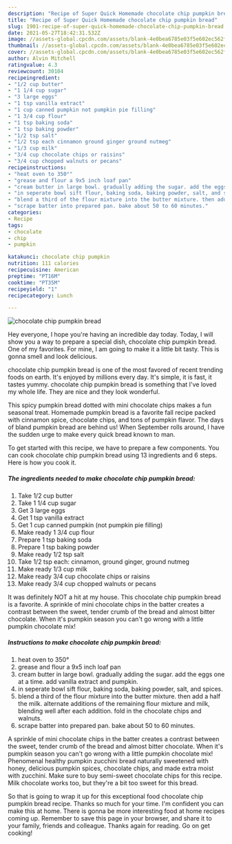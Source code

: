 ```yaml
---
description: "Recipe of Super Quick Homemade chocolate chip pumpkin bread"
title: "Recipe of Super Quick Homemade chocolate chip pumpkin bread"
slug: 1901-recipe-of-super-quick-homemade-chocolate-chip-pumpkin-bread
date: 2021-05-27T18:42:31.532Z
image: //assets-global.cpcdn.com/assets/blank-4e0bea6785e03f5e602ec562f230caae08da540cada707380b4fe1bbebba43da.png
thumbnail: //assets-global.cpcdn.com/assets/blank-4e0bea6785e03f5e602ec562f230caae08da540cada707380b4fe1bbebba43da.png
cover: //assets-global.cpcdn.com/assets/blank-4e0bea6785e03f5e602ec562f230caae08da540cada707380b4fe1bbebba43da.png
author: Alvin Mitchell
ratingvalue: 4.3
reviewcount: 30104
recipeingredient:
- "1/2 cup butter"
- "1 1/4 cup sugar"
- "3 large eggs"
- "1 tsp vanilla extract"
- "1 cup canned pumpkin not pumpkin pie filling"
- "1 3/4 cup flour"
- "1 tsp baking soda"
- "1 tsp baking powder"
- "1/2 tsp salt"
- "1/2 tsp each cinnamon ground ginger ground nutmeg"
- "1/3 cup milk"
- "3/4 cup chocolate chips or raisins"
- "3/4 cup chopped walnuts or pecans"
recipeinstructions:
- "heat oven to 350°"
- "grease and flour a 9x5 inch loaf pan"
- "cream butter in large bowl. gradually adding the sugar. add the eggs one at a time. add vanilla extract and pumpkin."
- "in seperate bowl sift flour, baking soda, baking powder, salt, and spices."
- "blend a third of the flour mixture into the butter mixture. then add a half the milk. alternate additions of the remaining flour mixture and milk, blending well after each addition. fold in the chocolate chips and walnuts."
- "scrape batter into prepared pan. bake about 50 to 60 minutes."
categories:
- Recipe
tags:
- chocolate
- chip
- pumpkin

katakunci: chocolate chip pumpkin 
nutrition: 111 calories
recipecuisine: American
preptime: "PT16M"
cooktime: "PT35M"
recipeyield: "1"
recipecategory: Lunch

---
```



![chocolate chip pumpkin bread](//assets-global.cpcdn.com/assets/blank-4e0bea6785e03f5e602ec562f230caae08da540cada707380b4fe1bbebba43da.png)

Hey everyone, I hope you're having an incredible day today. Today, I will show you a way to prepare a special dish, chocolate chip pumpkin bread. One of my favorites. For mine, I am going to make it a little bit tasty. This is gonna smell and look delicious.

chocolate chip pumpkin bread is one of the most favored of recent trending foods on earth. It's enjoyed by millions every day. It's simple, it is fast, it tastes yummy. chocolate chip pumpkin bread is something that I've loved my whole life. They are nice and they look wonderful.

This spicy pumpkin bread dotted with mini chocolate chips makes a fun seasonal treat. Homemade pumpkin bread is a favorite fall recipe packed with cinnamon spice, chocolate chips, and tons of pumpkin flavor. The days of bland pumpkin bread are behind us! When September rolls around, I have the sudden urge to make every quick bread known to man.


To get started with this recipe, we have to prepare a few components. You can cook chocolate chip pumpkin bread using 13 ingredients and 6 steps. Here is how you cook it.

<!--inarticleads1-->

##### The ingredients needed to make chocolate chip pumpkin bread:

1. Take 1/2 cup butter
1. Take 1 1/4 cup sugar
1. Get 3 large eggs
1. Get 1 tsp vanilla extract
1. Get 1 cup canned pumpkin (not pumpkin pie filling)
1. Make ready 1 3/4 cup flour
1. Prepare 1 tsp baking soda
1. Prepare 1 tsp baking powder
1. Make ready 1/2 tsp salt
1. Take 1/2 tsp each: cinnamon, ground ginger, ground nutmeg
1. Make ready 1/3 cup milk
1. Make ready 3/4 cup chocolate chips or raisins
1. Make ready 3/4 cup chopped walnuts or pecans


It was definitely NOT a hit at my house. This chocolate chip pumpkin bread is a favorite. A sprinkle of mini chocolate chips in the batter creates a contrast between the sweet, tender crumb of the bread and almost bitter chocolate. When it&#39;s pumpkin season you can&#39;t go wrong with a little pumpkin chocolate mix! 

<!--inarticleads2-->

##### Instructions to make chocolate chip pumpkin bread:

1. heat oven to 350°
1. grease and flour a 9x5 inch loaf pan
1. cream butter in large bowl. gradually adding the sugar. add the eggs one at a time. add vanilla extract and pumpkin.
1. in seperate bowl sift flour, baking soda, baking powder, salt, and spices.
1. blend a third of the flour mixture into the butter mixture. then add a half the milk. alternate additions of the remaining flour mixture and milk, blending well after each addition. fold in the chocolate chips and walnuts.
1. scrape batter into prepared pan. bake about 50 to 60 minutes.


A sprinkle of mini chocolate chips in the batter creates a contrast between the sweet, tender crumb of the bread and almost bitter chocolate. When it&#39;s pumpkin season you can&#39;t go wrong with a little pumpkin chocolate mix! Phenomenal healthy pumpkin zucchini bread naturally sweetened with honey, delicious pumpkin spices, chocolate chips, and made extra moist with zucchini. Make sure to buy semi-sweet chocolate chips for this recipe. Milk chocolate works too, but they&#39;re a bit too sweet for this bread. 

So that is going to wrap it up for this exceptional food chocolate chip pumpkin bread recipe. Thanks so much for your time. I'm confident you can make this at home. There is gonna be more interesting food at home recipes coming up. Remember to save this page in your browser, and share it to your family, friends and colleague. Thanks again for reading. Go on get cooking!
